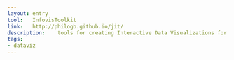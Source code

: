 ```yaml
---
layout: entry
tool:	InfovisToolkit
link:	http://philogb.github.io/jit/
description:	tools for creating Interactive Data Visualizations for the Web
tags:
- dataviz
---
```

